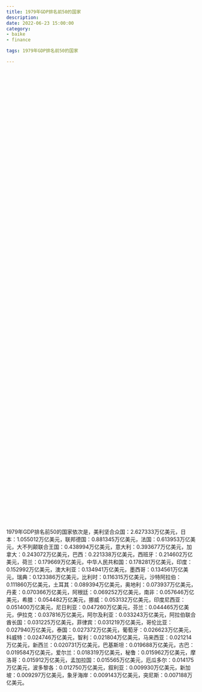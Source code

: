 ```yaml
---
title: 1979年GDP排名前50的国家
description:
date: 2022-06-23 15:00:00
category:
- baike
- finance

tags: 1979年GDP排名前50的国家

---
```


<!-- 引入刚刚下载的 ECharts 文件 -->
<script src="/assets/js/charts/echarts.min.js"></script>

<!-- 为 ECharts 准备一个定义了宽高的 DOM -->
<div id="myChart" style="width: 100%;height:1200px;"></div>

<div>
<p class="paragraph">1979年GDP排名前50的国家依次是，美利坚合众国：2.627333万亿美元，日本：1.055012万亿美元，联邦德国：0.881345万亿美元，法国：0.613953万亿美元，大不列颠联合王国：0.438994万亿美元，意大利：0.393677万亿美元，加拿大：0.243072万亿美元，巴西：0.221338万亿美元，西班牙：0.214602万亿美元，荷兰：0.179669万亿美元，中华人民共和国：0.178281万亿美元，印度：0.152992万亿美元，澳大利亚：0.134941万亿美元，墨西哥：0.134561万亿美元，瑞典：0.123386万亿美元，比利时：0.116315万亿美元，沙特阿拉伯：0.111860万亿美元，土耳其：0.089394万亿美元，奥地利：0.073937万亿美元，丹麦：0.070366万亿美元，阿根廷：0.069252万亿美元，南非：0.057646万亿美元，希腊：0.054482万亿美元，挪威：0.053132万亿美元，印度尼西亚：0.051400万亿美元，尼日利亚：0.047260万亿美元，芬兰：0.044465万亿美元，伊拉克：0.037816万亿美元，阿尔及利亚：0.033243万亿美元，阿拉伯联合酋长国：0.031225万亿美元，菲律宾：0.031219万亿美元，哥伦比亚：0.027940万亿美元，泰国：0.027372万亿美元，葡萄牙：0.026623万亿美元，科威特：0.024746万亿美元，智利：0.021804万亿美元，马来西亚：0.021214万亿美元，新西兰：0.020731万亿美元，巴基斯坦：0.019688万亿美元，古巴：0.019584万亿美元，爱尔兰：0.018319万亿美元，秘鲁：0.015962万亿美元，摩洛哥：0.015912万亿美元，孟加拉国：0.015565万亿美元，厄瓜多尔：0.014175万亿美元，波多黎各：0.012750万亿美元，叙利亚：0.009930万亿美元，新加坡：0.009297万亿美元，象牙海岸：0.009143万亿美元，突尼斯：0.007188万亿美元。</p>
</div>

<script>
    var chartDom = document.getElementById('myChart');
    var myChart = echarts.init(chartDom);
    var option;

    option = {
        title: {
            text: ''
        },
        tooltip: {
            trigger: 'axis',
            axisPointer: {
                type: 'shadow'
            }
        },
        legend: {},
        grid: {
            left: '0%',
            right: '0%',
            bottom: '3%',
            containLabel: true
        },
        xAxis: {
            type: 'value',
            boundaryGap: [0, 0.01]
        },
        yAxis: {
            type: 'category',
            data: ["突尼斯", "象牙海岸", "新加坡", "叙利亚", "波多黎各", "厄瓜多尔", "孟加拉国", "摩洛哥", "秘鲁", "爱尔兰", "古巴", "巴基斯坦", "新西兰", "马来西亚", "智利", "科威特", "葡萄牙", "泰国", "哥伦比亚", "菲律宾", "阿拉伯联合酋长国", "阿尔及利亚", "伊拉克", "芬兰", "尼日利亚", "印度尼西亚", "挪威", "希腊", "南非", "阿根廷", "丹麦", "奥地利", "土耳其", "沙特阿拉伯", "比利时", "瑞典", "墨西哥", "澳大利亚", "印度", "中华人民共和国", "荷兰", "西班牙", "巴西", "加拿大", "意大利", "大不列颠联合王国", "法国", "联邦德国", "日本", "美利坚合众国"]
        },
        series: [
            {
                itemStyle: {
                    color: "#00868B"
                },
                name: '（单位：万亿美元）',
                type: 'bar',
                data: [0.007188, 0.009143, 0.009297, 0.009930, 0.012750, 0.014175, 0.015565, 0.015912, 0.015962, 0.018319, 0.019584, 0.019688, 0.020731, 0.021214, 0.021804, 0.024746, 0.026623, 0.027372, 0.027940, 0.031219, 0.031225, 0.033243, 0.037816, 0.044465, 0.047260, 0.051400, 0.053132, 0.054482, 0.057646, 0.069252, 0.070366, 0.073937, 0.089394, 0.111860, 0.116315, 0.123386, 0.134561, 0.134941, 0.152992, 0.178281, 0.179669, 0.214602, 0.221338, 0.243072, 0.393677, 0.438994, 0.613953, 0.881345, 1.055012, 2.627333]
            }
        ]
    };

    option && myChart.setOption(option);

</script>
